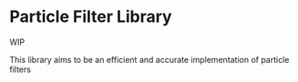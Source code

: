 # Particle Filter Library

WIP

This library aims to be an efficient and accurate implementation of particle filters